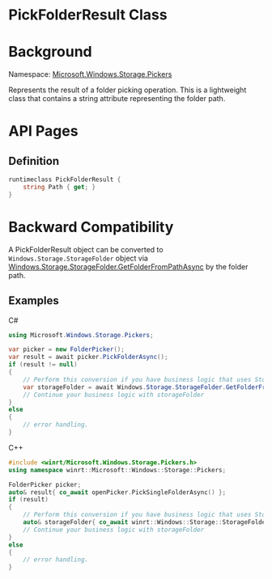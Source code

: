 PickFolderResult Class
===

# Background

Namespace: [Microsoft.Windows.Storage.Pickers](./Microsoft.Windows.Storage.Pickers.md)

Represents the result of a folder picking operation. This is a lightweight class that contains a 
string attribute representing the folder path.

# API Pages

## Definition

```C#
runtimeclass PickFolderResult {
    string Path { get; }
}
```

# Backward Compatibility

A PickFolderResult object can be converted to `Windows.Storage.StorageFolder` object via 
[Windows.Storage.StorageFolder.GetFolderFromPathAsync](https://learn.microsoft.com/en-us/uwp/api/windows.storage.storagefolder.getfolderfrompathasync)
by the folder path.


## Examples

C#

```C#
using Microsoft.Windows.Storage.Pickers;

var picker = new FolderPicker();
var result = await picker.PickFolderAsync();
if (result != null)
{
    // Perform this conversion if you have business logic that uses StorageFolder
    var storageFolder = await Windows.Storage.StorageFolder.GetFolderFromPathAsync(result.Path)
    // Continue your business logic with storageFolder
}
else
{
    // error handling.
}
```

C++

```C++
#include <winrt/Microsoft.Windows.Storage.Pickers.h>
using namespace winrt::Microsoft::Windows::Storage::Pickers;

FolderPicker picker;
auto& result{ co_await openPicker.PickSingleFolderAsync() };
if (result)
{
    // Perform this conversion if you have business logic that uses StorageFolder
    auto& storageFolder{ co_await winrt::Windows::Storage::StorageFolder::GetFolderFromPathAsync(result.Path) }
    // Continue your business logic with storageFolder
}
else
{
    // error handling.
}
```

